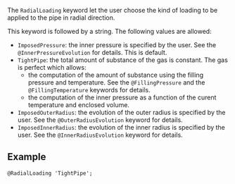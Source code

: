 The `RadialLoading` keyword let the user choose the kind of loading to
be applied to the pipe in radial direction.

This keyword is followed by a string. The following values are
allowed:

- `ImposedPressure`: the inner pressure is specified by the user. See
  the `@InnerPressureEvolution` for details. This is default.
- `TightPipe`: the total amount of substance of the gas is
  constant. The gas is perfect which allows:
	- the computation of the amount of substance using the filling
	  pressure and temperature. See the `@FillingPressure` and the
	  `@FillingTemperature` keywords for details.	
	- the computation of the inner pressure as a function of the
      curent temperature and enclosed volume.
- `ImposedOuterRadius`: the evolution of the outer radius is specified
  by the user. See the `@OuterRadiusEvolution` keyword for details.
- `ImposedInnerRadius`: the evolution of the inner radius is specified
  by the user. See the `@InnerRadiusEvolution` keyword for details.

## Example

~~~~ {.cpp}
@RadialLoading 'TightPipe';
~~~~~~~~
